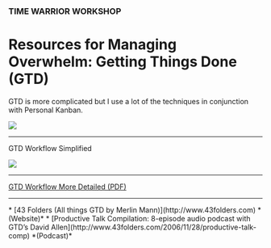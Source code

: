 ### TIME WARRIOR WORKSHOP

# Resources for Managing Overwhelm: Getting Things Done (GTD)

GTD is more complicated but I use a lot of the techniques in conjunction with Personal Kanban.

<a href="http://www.amazon.com/Getting-Things-Done-Stress-Free-Productivity/dp/0142000280/" target="_blank"><img src="http://teaching.polishedsolid.com/time-warrior/GTD.jpeg"></a>
<hr>

GTD Workflow Simplified

<a href="http://teaching.polishedsolid.com/time-warrior/GTD-workflow-simplified.gif" target="_blank"><img src="http://teaching.polishedsolid.com/time-warrior/GTD-workflow-simplified.gif"></a>
<hr>
<a href="http://teaching.polishedsolid.com/time-warrior/GTD-diagram.pdf" target="_blank">GTD Workflow More Detailed (PDF)</a>

<hr>
* [43 Folders (All things GTD by Merlin Mann)](http://www.43folders.com) *(Website)*
* [Productive Talk Compilation: 8-episode audio podcast with GTD’s David Allen](http://www.43folders.com/2006/11/28/productive-talk-comp) *(Podcast)*

